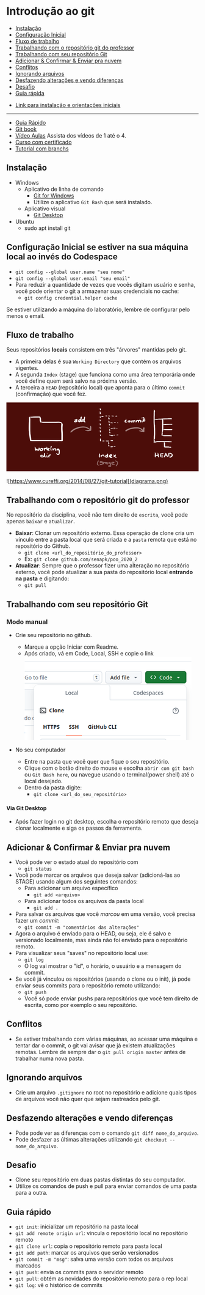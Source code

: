# Introdução ao git

<!-- toc -->
- [Instalação](#instalação)
- [Configuração Inicial](#configuração-inicial)
- [Fluxo de trabalho](#fluxo-de-trabalho)
- [Trabalhando com o repositório git do professor](#trabalhando-com-o-repositório-git-do-professor)
- [Trabalhando com seu repositório Git](#trabalhando-com-seu-repositório-git)
- [Adicionar & Confirmar & Enviar pra nuvem](#adicionar--confirmar--enviar-pra-nuvem)
- [Conflitos](#conflitos)
- [Ignorando arquivos](#ignorando-arquivos)
- [Desfazendo alterações e vendo diferenças](#desfazendo-alterações-e-vendo-diferenças)
- [Desafio](#desafio)
- [Guia rápida](#guia-rápida)
<!-- toc -->

- [Link para instalação e orientações iniciais](https://www.webdevdrops.com/git-no-windows-github/)

___

- [Guia Rápido](https://rogerdudler.github.io/git-guide/index.pt_BR.html)
- [Git book](https://pt.wikiversity.org/wiki/Git_B%C3%A1sico)
- [Vídeo Aulas](https://www.youtube.com/playlist?list=PLInBAd9OZCzzHBJjLFZzRl6DgUmOeG3H0) Assista dos vídeos de 1 até o 4.
- [Curso com certificado](https://www.schoolofnet.com/curso/git)
- [Tutorial com branchs](https://medium.com/trainingcenter/plano-para-estudar-git-e-github-enquanto-aprende-programa%C3%A7%C3%A3o-f5d5f986f459)

## Instalação

- Windows
  - Aplicativo de linha de comando
    - [Git for Windows](https://gitforwindows.org/)
    - Utilize o aplicativo `Git Bash` que será instalado.
  - Aplicativo visual
    - [Git Desktop](https://desktop.github.com/)
- Ubuntu
  - sudo apt install git

## Configuração Inicial se estiver na sua máquina local ao invés do Codespace

- `git config --global user.name "seu nome"`
- `git config --global user.email "seu email"`
- Para reduzir a quantidade de vezes que vocês digitam usuário e senha, você pode orientar o git a armazenar suas credenciais no cache:
  - `git config credential.helper cache`

Se estiver utilizando a máquina do laboratório, lembre de configurar pelo menos o email.

## Fluxo de trabalho

Seus repositórios **locais** consistem em três "árvores" mantidas pelo git.

- A primeira delas é sua `Working Directory` que contém os arquivos vigentes.
- A segunda `Index` (stage) que funciona como uma área temporária onde você define quem será salvo na próxima versão.
- A terceira a `HEAD` (repositório local) que aponta para o último `commit` (confirmação) que você fez.

![_](arvores.png)

![https://www.cureffi.org/2014/08/27/git-tutorial](diagrama.png)

## Trabalhando com o repositório git do professor

No repositório da disciplina, você não tem direito de `escrita`, você pode apenas `baixar` e `atualizar`.

- **Baixar**: Clonar um repositório externo. Essa operação de clone cria um vínculo entre a pasta local que será criada e a `pasta` remota que está no repositório do Github.
  - `git clone <url_do_repositório_do_professor>`
  - Ex: `git clone github.com/senapk/poo_2020_2`
- **Atualizar**: Sempre que o professor fizer uma alteração no repositório externo, você pode atualizar a sua pasta do repositório local **entrando na pasta** e digitando:
  - `git pull`

## Trabalhando com seu repositório Git

### Modo manual

- Crie seu repositório no github.
  - Marque a opção Iniciar com Readme.
  - Após criado, vá em Code, Local, SSH e copie o link
![_](local_ssh.png)

- No seu computador
  - Entre na pasta que você quer que fique o seu repositório.
  - Clique com o botão direito do mouse e escolha `abrir com git bash` ou `Git Bash here`, ou navegue usando o terminal(power shell) até o local desejado.
  - Dentro da pasta digite:
    - `git clone <url_do_seu_repositório>`

#### Via Git Desktop

- Após fazer login no git desktop, escolha o repositório remoto que deseja clonar localmente e siga os passos da ferramenta.

## Adicionar & Confirmar & Enviar pra nuvem

- Você pode ver o estado atual do repositório com
  - `git status`
- Você pode marcar os arquivos que deseja salvar (adicioná-las ao STAGE) usando algum dos seguintes comandos:
  - Para adicionar um arquivo específico
    - `git add <arquivo>`
  - Para adicionar todos os arquivos da pasta local
    - `git add .`
- Para salvar os arquivos que você _marcou_ em uma versão, você precisa fazer um _commit_:
  - `git commit -m "comentários das alterações"`
- Agora o arquivo é enviado para o HEAD, ou seja, ele é salvo e versionado localmente, mas ainda não foi enviado para o repositório remoto.
- Para visualizar seus "saves" no repositório local use:
  - `git log`
  - O log vai mostrar o "id", o horário, o usuário e a mensagem do commit.
- Se você já vinculou os repositórios (usando o clone ou o init), já pode enviar seus commits para o repositório remoto utilizando:
  - `git push`
  - Você só pode enviar pushs para repositórios que você tem direito de escrita, como por exemplo o seu repositório.

## Conflitos

- Se estiver trabalhando com várias máquinas, ao acessar uma máquina e tentar dar o commit, o git vai avisar que já existem atualizações remotas. Lembre de sempre dar o `git pull origin master` antes de trabalhar numa nova pasta.

## Ignorando arquivos

- Crie um arquivo `.gitignore` no root no repositório e adicione quais tipos de arquivos você não quer que sejam rastreados pelo git.

## Desfazendo alterações e vendo diferenças

- Pode pode ver as diferenças com o comando `git diff nome_do_arquivo`.
- Pode desfazer as últimas alterações utilizando `git checkout -- nome_do_arquivo`.

## Desafio

- Clone seu repositório em duas pastas distintas do seu computador.
- Utilize os comandos de push e pull para enviar comandos de uma pasta para a outra.

## Guia rápido

- `git init`: inicializar um repositório na pasta local
- `git add remote origin url`: vincula o repositório local no repositório remoto
- `git clone url`: copia o repositório remoto para pasta local
- `git add path`: marcar os arquivos que serão versionados
- `git commit -m "msg"`: salva uma versão com todos os arquivos marcados
- `git push`: envia os commits para o servidor remoto
- `git pull`: obtém as novidades do repositório remoto para o rep local
- `git log`: vê o histórico de commits

